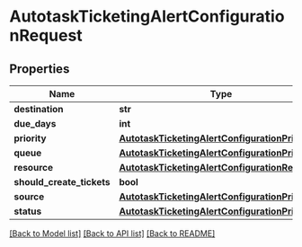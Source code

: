 # AutotaskTicketingAlertConfigurationRequest

## Properties
Name | Type | Description | Notes
------------ | ------------- | ------------- | -------------
**destination** | **str** |  | 
**due_days** | **int** |  | 
**priority** | [**AutotaskTicketingAlertConfigurationPriority**](AutotaskTicketingAlertConfigurationPriority.md) |  | 
**queue** | [**AutotaskTicketingAlertConfigurationPriority**](AutotaskTicketingAlertConfigurationPriority.md) |  | [optional] 
**resource** | [**AutotaskTicketingAlertConfigurationResource**](AutotaskTicketingAlertConfigurationResource.md) |  | [optional] 
**should_create_tickets** | **bool** |  | 
**source** | [**AutotaskTicketingAlertConfigurationPriority**](AutotaskTicketingAlertConfigurationPriority.md) |  | [optional] 
**status** | [**AutotaskTicketingAlertConfigurationPriority**](AutotaskTicketingAlertConfigurationPriority.md) |  | 

[[Back to Model list]](../README.md#documentation-for-models) [[Back to API list]](../README.md#documentation-for-api-endpoints) [[Back to README]](../README.md)

